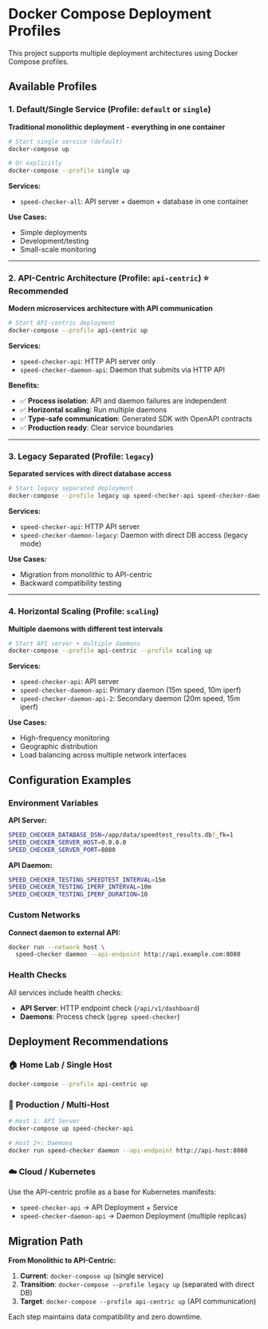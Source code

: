 # Docker Compose Deployment Profiles

This project supports multiple deployment architectures using Docker Compose profiles.

## Available Profiles

### 1. **Default/Single Service** (Profile: `default` or `single`)
**Traditional monolithic deployment - everything in one container**

```bash
# Start single service (default)
docker-compose up

# Or explicitly
docker-compose --profile single up
```

**Services:**
- `speed-checker-all`: API server + daemon + database in one container

**Use Cases:**
- Simple deployments
- Development/testing
- Small-scale monitoring

---

### 2. **API-Centric Architecture** (Profile: `api-centric`) ⭐ **Recommended**
**Modern microservices architecture with API communication**

```bash
# Start API-centric deployment
docker-compose --profile api-centric up
```

**Services:**
- `speed-checker-api`: HTTP API server only
- `speed-checker-daemon-api`: Daemon that submits via HTTP API

**Benefits:**
- ✅ **Process isolation**: API and daemon failures are independent
- ✅ **Horizontal scaling**: Run multiple daemons
- ✅ **Type-safe communication**: Generated SDK with OpenAPI contracts
- ✅ **Production ready**: Clear service boundaries

---

### 3. **Legacy Separated** (Profile: `legacy`)
**Separated services with direct database access**

```bash
# Start legacy separated deployment
docker-compose --profile legacy up speed-checker-api speed-checker-daemon-legacy
```

**Services:**
- `speed-checker-api`: HTTP API server
- `speed-checker-daemon-legacy`: Daemon with direct DB access (legacy mode)

**Use Cases:**
- Migration from monolithic to API-centric
- Backward compatibility testing

---

### 4. **Horizontal Scaling** (Profile: `scaling`)
**Multiple daemons with different test intervals**

```bash
# Start API server + multiple daemons
docker-compose --profile api-centric --profile scaling up
```

**Services:**
- `speed-checker-api`: API server
- `speed-checker-daemon-api`: Primary daemon (15m speed, 10m iperf)
- `speed-checker-daemon-api-2`: Secondary daemon (20m speed, 15m iperf)

**Use Cases:**
- High-frequency monitoring
- Geographic distribution
- Load balancing across multiple network interfaces

## Configuration Examples

### Environment Variables

**API Server:**
```bash
SPEED_CHECKER_DATABASE_DSN=/app/data/speedtest_results.db?_fk=1
SPEED_CHECKER_SERVER_HOST=0.0.0.0
SPEED_CHECKER_SERVER_PORT=8080
```

**API Daemon:**
```bash
SPEED_CHECKER_TESTING_SPEEDTEST_INTERVAL=15m
SPEED_CHECKER_TESTING_IPERF_INTERVAL=10m
SPEED_CHECKER_TESTING_IPERF_DURATION=10
```

### Custom Networks

**Connect daemon to external API:**
```bash
docker run --network host \
  speed-checker daemon --api-endpoint http://api.example.com:8080
```

### Health Checks

All services include health checks:
- **API Server**: HTTP endpoint check (`/api/v1/dashboard`)
- **Daemons**: Process check (`pgrep speed-checker`)

## Deployment Recommendations

### 🏠 **Home Lab / Single Host**
```bash
docker-compose --profile api-centric up
```

### 🏢 **Production / Multi-Host**
```bash
# Host 1: API Server
docker-compose up speed-checker-api

# Host 2+: Daemons
docker run speed-checker daemon --api-endpoint http://api-host:8080
```

### ☁️ **Cloud / Kubernetes**
Use the API-centric profile as a base for Kubernetes manifests:
- `speed-checker-api` → API Deployment + Service
- `speed-checker-daemon-api` → Daemon Deployment (multiple replicas)

## Migration Path

**From Monolithic to API-Centric:**

1. **Current**: `docker-compose up` (single service)
2. **Transition**: `docker-compose --profile legacy up` (separated with direct DB)
3. **Target**: `docker-compose --profile api-centric up` (API communication)

Each step maintains data compatibility and zero downtime. 